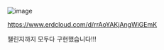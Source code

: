 ![image](https://github.com/user-attachments/assets/bf4011e6-f4f8-4167-b150-062edcfdd3a1)


https://www.erdcloud.com/d/rrAoYAKjAngWiGEmK

챌린지까지 모두다 구현했습니다!!!

